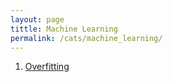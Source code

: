 ```yaml
---
layout: page
tittle: Machine Learning
permalink: /cats/machine_learning/
---
```


1. [Overfitting](https://kangdoung.github.io/Overfitting/)
